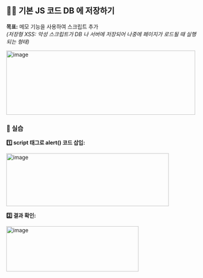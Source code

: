 ## 🕵️‍♂️ 기본 JS 코드 DB 에 저장하기

**목표:** 메모 기능을 사용하여 스크립트 추가 <br />
*(저장형 XSS: 악성 스크립트가 DB 나 서버에 저장되어 나중에 페이지가 로드될 때 실행되는 형태)*

<img width="500" height="170" alt="image" src="https://github.com/user-attachments/assets/577f6294-50e3-47b5-8b57-8a932c9967ec" />

<br />

### 🧪 실습

**1️⃣ script 태그로 alert() 코드 삽입:**

<img width="430" height="140" alt="image" src="https://github.com/user-attachments/assets/e3c7d3f1-2164-4530-96d6-2866277df37a" />


**2️⃣ 결과 확인:<br />**

<img width="350" height="120" alt="image" src="https://github.com/user-attachments/assets/1b9bc831-1504-4a80-a474-d864cf8c07d8" />


<br />
